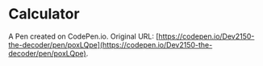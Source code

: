 # Calculator

A Pen created on CodePen.io. Original URL: [https://codepen.io/Dev2150-the-decoder/pen/poxLQpe](https://codepen.io/Dev2150-the-decoder/pen/poxLQpe).


